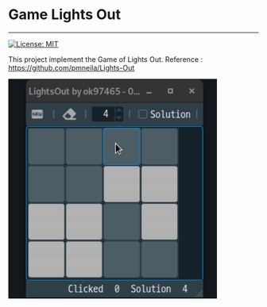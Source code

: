 # Game Lights Out
---
[![License: MIT](https://img.shields.io/cocoapods/l/AFNetworking.svg)](./LICENSE)
 
This project implement the Game of Lights Out.
Reference : https://github.com/pmneila/Lights-Out

<img src="images/DemoLightsOut.gif?raw=true" alt="Demo" width="420"/>
